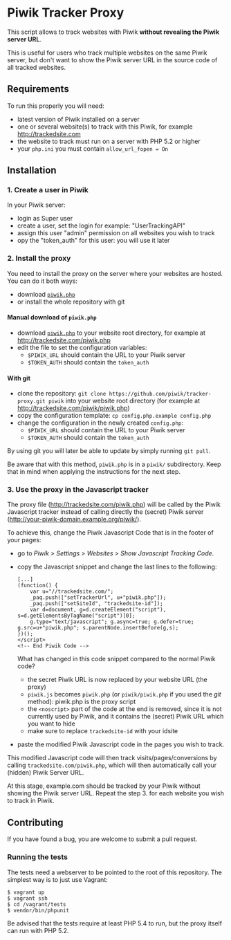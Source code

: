 # Piwik Tracker Proxy

This script allows to track websites with Piwik **without revealing the Piwik server URL**.

This is useful for users who track multiple websites on the same Piwik server, but don't want to show the Piwik server URL in the source code of all tracked websites.

## Requirements

To run this properly you will need:

- latest version of Piwik installed on a server
- one or several website(s) to track with this Piwik, for example http://trackedsite.com
- the website to track must run on a server with PHP 5.2 or higher
- your `php.ini` you must contain `allow_url_fopen = On`

## Installation

### 1. Create a user in Piwik

In your Piwik server:

- login as Super user
- create a user, set the login for example: "UserTrackingAPI"
- assign this user "admin" permission on all websites you wish to track
- opy the "token_auth" for this user: you will use it later

### 2. Install the proxy

You need to install the proxy on the server where your websites are hosted. You can do it both ways:

- download [`piwik.php`](https://raw.githubusercontent.com/piwik/tracker-proxy/master/piwik.php)
- or install the whole repository with git

#### Manual download of `piwik.php`

- download [`piwik.php`](https://raw.githubusercontent.com/piwik/tracker-proxy/master/piwik.php) to your website root directory, for example at http://trackedsite.com/piwik.php
- edit the file to set the configuration variables:
    - `$PIWIK_URL` should contain the URL to your Piwik server
    - `$TOKEN_AUTH` should contain the `token_auth`

#### With git

- clone the repository: `git clone https://github.com/piwik/tracker-proxy.git piwik` into your website root directory (for example at http://trackedsite.com/piwik/piwik.php)
- copy the configuration template: `cp config.php.example config.php`
- change the configuration in the newly created `config.php`:
    - `$PIWIK_URL` should contain the URL to your Piwik server
    - `$TOKEN_AUTH` should contain the `token_auth`

By using git you will later be able to update by simply running `git pull`.

Be aware that with this method, `piwik.php` is in a `piwik/` subdirectory. Keep that in mind when applying the instructions for the next step.

### 3. Use the proxy in the Javascript tracker

The proxy file (http://trackedsite.com/piwik.php) will be called by the Piwik Javascript tracker instead of calling directly the (secret) Piwik server (http://your-piwik-domain.example.org/piwik/).

To achieve this, change the Piwik Javascript Code that is in the footer of your pages:

- go to *Piwik > Settings > Websites > Show Javascript Tracking Code*.
- copy the Javascript snippet and change the last lines to the following:

    ```
    [...]
    (function() {
        var u="//trackedsite.com/";
        _paq.push(["setTrackerUrl", u+"piwik.php"]);
        _paq.push(["setSiteId", "trackedsite-id"]);
        var d=document, g=d.createElement("script"), s=d.getElementsByTagName("script")[0];
        g.type="text/javascript"; g.async=true; g.defer=true; g.src=u+"piwik.php"; s.parentNode.insertBefore(g,s);
    })();
    </script>
    <!-- End Piwik Code -->
    ```

    What has changed in this code snippet compared to the normal Piwik code?

    - the secret Piwik URL is now replaced by your website URL (the proxy)
    - `piwik.js` becomes `piwik.php` (or `piwik/piwik.php` if you used the *git* method): piwik.php is the proxy script
    - the `<noscript>` part of the code at the end is removed, since it is not currently used by Piwik, and it contains the (secret) Piwik URL which you want to hide
    - make sure to replace `trackedsite-id` with your idsite

- paste the modified Piwik Javascript code in the pages you wish to track.

This modified Javascript code will then track visits/pages/conversions by calling `trackedsite.com/piwik.php`, which will then automatically call your (hidden) Piwik Server URL.

At this stage, example.com should be tracked by your Piwik without showing the Piwik server URL. Repeat the step 3. for each website you wish to track in Piwik.

## Contributing

If you have found a bug, you are welcome to submit a pull request.

### Running the tests

The tests need a webserver to be pointed to the root of this repository. The simplest way is to just use Vagrant:

```
$ vagrant up
$ vagrant ssh
$ cd /vagrant/tests
$ vendor/bin/phpunit
```

Be advised that the tests require at least PHP 5.4 to run, but the proxy itself can run with PHP 5.2.
